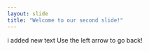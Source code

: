 ```yaml
---
layout: slide
title: "Welcome to our second slide!"
---
```


i added new text
Use the left arrow to go back!
